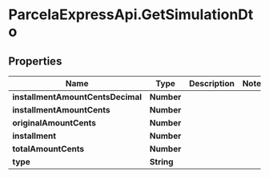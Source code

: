# ParcelaExpressApi.GetSimulationDto

## Properties
Name | Type | Description | Notes
------------ | ------------- | ------------- | -------------
**installmentAmountCentsDecimal** | **Number** |  | 
**installmentAmountCents** | **Number** |  | 
**originalAmountCents** | **Number** |  | 
**installment** | **Number** |  | 
**totalAmountCents** | **Number** |  | 
**type** | **String** |  | 
